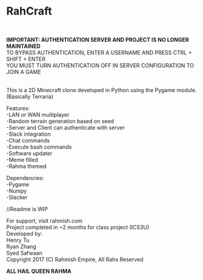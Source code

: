 # RahCraft
<br />

**IMPORTANT: AUTHENTICATION SERVER AND PROJECT IS NO LONGER MAINTAINED**
<br />
TO BYPASS AUTHENTICATION, ENTER A USERNAME AND PRESS CTRL + SHIFT + ENTER
<br />
YOU MUST TURN AUTHENTICATION OFF IN SERVER CONFIGURATION TO JOIN A GAME

<br />
This is a 2D Minecraft clone developed in Python using the Pygame module.
(Basically Terraria)

Features:<br />
-LAN or WAN multiplayer<br />
-Random terrain generation based on seed<br />
-Server and Client can authenticate with server<br />
-Slack integration<br />
-Chat commands<br />
-Execute bash commands<br />
-Software updater<br />
-Meme filled<br />
-Rahma themed<br />

Dependencies:<br />
-Pygame<br />
-Numpy<br />
-Slacker<br />

//Readme is WIP

For support, visit rahmish.com
<br />
Project completed in ~2 months for class project (ICS3U)
<br />
Developed by:<br />
Henry Tu<br />
Ryan Zhang<br />
Syed Safwaan<br />
Copyright 2017 (C) Rahmish Empire, All Rahs Reserved

**ALL HAIL QUEEN RAHMA**
